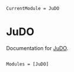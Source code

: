 ```@meta
CurrentModule = JuDO
```

# JuDO

Documentation for [JuDO](https://github.com/JuDO-dev/JuDO.jl).

```@index
```

```@autodocs
Modules = [JuDO]
```
